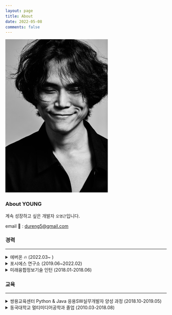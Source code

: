 ```yaml
---
layout: page
title: About
date: 2022-05-08
comments: false
---
```


![profile_img](https://github.com/younggeun0/younggeun0.github.io/blob/master/assets/img/profile2.jpg?raw=true)

### **About YOUNG**

계속 성장하고 싶은 개발자 `오영근`입니다.

email 📨 : dureng5@gmail.com

### 경력

---

<details style="cursor: pointer;">
  <summary> 에버온 🔥 (2022.03~ )</summary>
  <ul>
    <li>React, NodeJS 기반 차세대 프로젝트 진행중</li>
  </ul>
</details>

<details style="cursor: pointer;">
  <summary> 포시에스 연구소 (2019.06~2022.02)</summary>
  <ul>
    <li>
      오즈 HTML5 뷰어 솔루션 유지보수
      <ul>
        <li>ActionScript(Flash), Java(Applet), JavaScript(ES5), jQuery</li>
      </ul>
    </li>
    <li>
      외부 API 연동
      <ul>
        <li>MarkAny, SGA 바코드 연동</li>
        <li>summernote.js WYSIWYG 연동</li>
        <li>opencv.js를 사용하여 opencv 기반 카드, 인감 스캔모듈 개발</li>
      </ul>
    </li>
    <li>
      접근성 개선
      <ul>
        <li>스크린 리더 연동(센스리더)</li>
      </ul>
    </li>
  </ul>
</details>

<details style="cursor: pointer;">
  <summary> 미래융합정보기술 인턴 (2018.01-2018.06)</summary>
  <ul>
    <li>사내 솔루션 QA업무 보조</li>
  </ul>
</details>

### 교육

---

<details style="cursor: pointer;">
  <summary> 쌍용교육센터 Python & Java 응용SW실무개발자 양성 과정 (2018.10-2019.05)</summary>
  <ul>
    <li>Java 백앤드 개발자 양성과정 수료</li>
  </ul>
</details>

<details style="cursor: pointer;">
  <summary> 동국대학교 멀티미디어공학과 졸업 (2010.03-2018.08)</summary>
  <ul>
    <li>이 땐 제가 개발자가 될 줄 몰랐습니다 😇</li>
  </ul>
</details>

